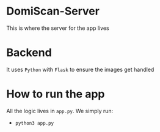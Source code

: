 # DomiScan-Server
This is where the server for the app lives

# Backend
It uses `Python` with `Flask` to ensure the images get handled

# How to run the app
All the logic lives in `app.py`. We simply run: 
- `python3 app.py`